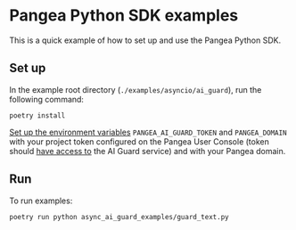 # Pangea Python SDK examples

This is a quick example of how to set up and use the Pangea Python SDK.

## Set up

In the example root directory (`./examples/asyncio/ai_guard`), run the following command:

```
poetry install
```

[Set up the environment variables][set-environment-variables]
`PANGEA_AI_GUARD_TOKEN` and `PANGEA_DOMAIN` with your project token configured
on the Pangea User Console (token should [have access to][configure-a-pangea-service]
the AI Guard service) and with your Pangea domain.

## Run

To run examples:

```
poetry run python async_ai_guard_examples/guard_text.py
```

[configure-a-pangea-service]: https://pangea.cloud/docs/getting-started/configure-services/#configure-a-pangea-service
[set-environment-variables]: https://pangea.cloud/docs/getting-started/integrate/#set-environment-variables

